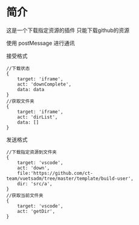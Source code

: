 # 简介

这是一个下载指定资源的插件 只能下载github的资源

使用 postMessage 进行通讯

接受格式
```
//下载状态
{
    target: 'iframe',
    act: 'downComplete',
    data: data
}
//获取文件夹
{
    target: 'iframe',
    act: 'dirList',
    data: []
}
```
发送格式
```
//下载指定资源到文件夹
{
    target: 'vscode',
    act: 'down',
    file:'https://github.com/ct-team/vuetsadm/tree/master/template/build-user',
    dir: 'src/a',
}
//获取当前文件夹
{
    target: 'vscode',
    act: 'getDir',
}
```